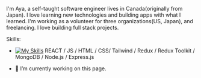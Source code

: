 I'm Aya, a self-taught software engineer lives in Canada(originally from Japan). 
I love learning new technologies and building apps with what I learned. 
I'm working as a volunteer for three organizations(US, Japan), and freelancing. 
I love building full stack projects.


Skills:
* [![My Skills](https://skills.thijs.gg/icons?i=html,css,js,react,nodejs,mongodb,figma&theme=light)](https://skills.thijs.gg)
REACT / JS / HTML / CSS/ Tailwind / Redux / Redux Toolkit / MongoDB / Node.js / Express.js

- 🔭 I’m currently working on this page. 





